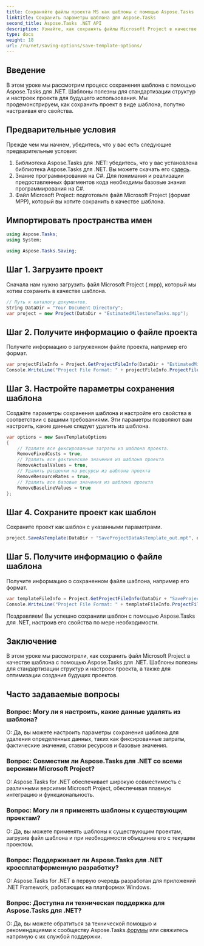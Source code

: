 ```yaml
---
title: Сохраняйте файлы проекта MS как шаблоны с помощью Aspose.Tasks
linktitle: Сохранить параметры шаблона для Aspose.Tasks
second_title: Aspose.Tasks .NET API
description: Узнайте, как сохранять файлы Microsoft Project в качестве шаблонов с помощью Aspose.Tasks для .NET. Настройте параметры шаблона для оптимизации управления проектами.
type: docs
weight: 18
url: /ru/net/saving-options/save-template-options/
---
```

## Введение
В этом уроке мы рассмотрим процесс сохранения шаблона с помощью Aspose.Tasks для .NET. Шаблоны полезны для стандартизации структур и настроек проекта для будущего использования. Мы продемонстрируем, как сохранить проект в виде шаблона, попутно настраивая его свойства.
## Предварительные условия
Прежде чем мы начнем, убедитесь, что у вас есть следующие предварительные условия:
1.  Библиотека Aspose.Tasks для .NET: убедитесь, что у вас установлена библиотека Aspose.Tasks для .NET. Вы можете скачать его с[здесь](https://releases.aspose.com/tasks/net/).
2. Знание программирования на C#. Для понимания и реализации предоставленных фрагментов кода необходимы базовые знания программирования на C#.
3. Файл Microsoft Project: подготовьте файл Microsoft Project (формат MPP), который вы хотите сохранить в качестве шаблона.

## Импортировать пространства имен
```csharp
using Aspose.Tasks;
using System;

using Aspose.Tasks.Saving;
```
## Шаг 1. Загрузите проект
Сначала нам нужно загрузить файл Microsoft Project (.mpp), который мы хотим сохранить в качестве шаблона.
```csharp
// Путь к каталогу документов.
String DataDir = "Your Document Directory";
var project = new Project(DataDir + "EstimatedMilestoneTasks.mpp");
```
## Шаг 2. Получите информацию о файле проекта
Получите информацию о загруженном файле проекта, например его формат.
```csharp
var projectFileInfo = Project.GetProjectFileInfo(DataDir + "EstimatedMilestoneTasks.mpp");
Console.WriteLine("Project File Format: " + projectFileInfo.ProjectFileFormat);
```
## Шаг 3. Настройте параметры сохранения шаблона
Создайте параметры сохранения шаблона и настройте его свойства в соответствии с вашими требованиями. Эти параметры позволяют вам настроить, какие данные следует удалить из шаблона.
```csharp
var options = new SaveTemplateOptions
{
	// Удалите все фиксированные затраты из шаблона проекта.
	RemoveFixedCosts = true,
	// Удалить все фактические значения из шаблона проекта
	RemoveActualValues = true,
	// Удалить расценки на ресурсы из шаблона проекта
	RemoveResourceRates = true,
	// Удалить все базовые значения из шаблона проекта
	RemoveBaselineValues = true
};
```
## Шаг 4. Сохраните проект как шаблон
Сохраните проект как шаблон с указанными параметрами.
```csharp
project.SaveAsTemplate(DataDir + "SaveProjectDataAsTemplate_out.mpt", options);
```
## Шаг 5. Получите информацию о файле шаблона
Получите информацию о сохраненном файле шаблона, например его формат.
```csharp
var templateFileInfo = Project.GetProjectFileInfo(DataDir + "SaveProjectDataAsTemplate_out.mpt");
Console.WriteLine("Project File Format: " + templateFileInfo.ProjectFileFormat);
```
Поздравляем! Вы успешно сохранили шаблон с помощью Aspose.Tasks для .NET, настроив его свойства по мере необходимости.

## Заключение
В этом уроке мы рассмотрели, как сохранить файл Microsoft Project в качестве шаблона с помощью Aspose.Tasks для .NET. Шаблоны полезны для стандартизации структур и настроек проекта, а также для оптимизации создания будущих проектов.
## Часто задаваемые вопросы
### Вопрос: Могу ли я настроить, какие данные удалять из шаблона?
О: Да, вы можете настроить параметры сохранения шаблона для удаления определенных данных, таких как фиксированные затраты, фактические значения, ставки ресурсов и базовые значения.
### Вопрос: Совместим ли Aspose.Tasks для .NET со всеми версиями Microsoft Project?
О: Aspose.Tasks for .NET обеспечивает широкую совместимость с различными версиями Microsoft Project, обеспечивая плавную интеграцию и функциональность.
### Вопрос: Могу ли я применять шаблоны к существующим проектам?
О: Да, вы можете применять шаблоны к существующим проектам, загрузив файл шаблона и при необходимости объединив его с текущим проектом.
### Вопрос: Поддерживает ли Aspose.Tasks для .NET кроссплатформенную разработку?
О: Aspose.Tasks for .NET в первую очередь разработан для приложений .NET Framework, работающих на платформах Windows.
### Вопрос: Доступна ли техническая поддержка для Aspose.Tasks для .NET?
 О: Да, вы можете обратиться за технической помощью и рекомендациями к сообществу Aspose.Tasks.[форумы](https://forum.aspose.com/c/tasks/15) или свяжитесь напрямую с их службой поддержки.